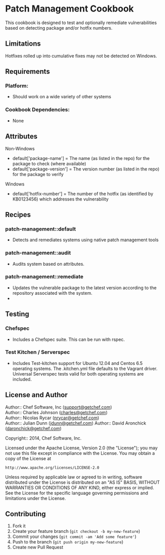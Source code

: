 Patch Management Cookbook
=================

This cookbook is designed to test and optionally remediate vulnerabilities based on detecting package and/or hotfix numbers.

Limitations
------------
Hotfixes rolled up into cumulative fixes may not be detected on Windows.

Requirements
------------

### Platform:

* Should work on a wide variety of other systems

### Cookbook Dependencies:

* None

Attributes
----------
Non-Windows
* default['package-name'] = The name (as listed in the repo) for the package to check (where available)
* default['package-version'] = The version number (as listed in the repo) for the package to verify

Windows
* default['hotfix-number'] = The number of the hotfix (as identified by KB0123456) which addresses the vulnerability

Recipes
-------

### patch-management::default

* Detects and remediates systems using native patch management tools

### patch-management::audit

* Audits system based on attributes.

### patch-management::remediate

* Updates the vulnerable package to the latest version according to the repository associated with the system.
* 
Testing
-------

### Chefspec
* Includes a Chefspec suite. This can be run with rspec.

### Test Kitchen / Serverspec
* Includes Test-kitchen support for Ubuntu 12.04 and Centos 6.5 operating systems. The .kitchen.yml file defaults to the Vagrant driver. Universal Serverspec tests valid for both operating systems are included.

License and Author
------------------

Author:: Chef Software, Inc (support@getchef.com)  
Author:: Charles Johnson (charles@getchef.com)  
Author:: Nicolas Rycar (nrycar@getchef.com)  
Author:: Julian Dunn (jdunn@getchef.com)
Author:: David Aronchick (daronchick@getchef.com)  

Copyright:: 2014, Chef Software, Inc.

Licensed under the Apache License, Version 2.0 (the "License");
you may not use this file except in compliance with the License.
You may obtain a copy of the License at

    http://www.apache.org/licenses/LICENSE-2.0

Unless required by applicable law or agreed to in writing, software
distributed under the License is distributed on an "AS IS" BASIS,
WITHOUT WARRANTIES OR CONDITIONS OF ANY KIND, either express or implied.
See the License for the specific language governing permissions and
limitations under the License.

Contributing
------------

1. Fork it
2. Create your feature branch (`git checkout -b my-new-feature`)
3. Commit your changes (`git commit -am 'Add some feature'`)
4. Push to the branch (`git push origin my-new-feature`)
5. Create new Pull Request
